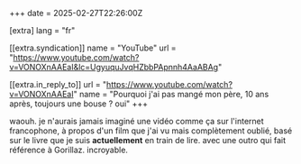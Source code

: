+++
date = 2025-02-27T22:26:00Z

[extra]
lang = "fr"

[[extra.syndication]]
name = "YouTube"
url = "https://www.youtube.com/watch?v=VONOXnAAEaI&lc=UgyuquJvqHZbbPApnnh4AaABAg"

[[extra.in_reply_to]]
url = "https://www.youtube.com/watch?v=VONOXnAAEaI"
name = "Pourquoi j'ai pas mangé mon père, 10 ans après, toujours une bouse ? oui"
+++

waouh. je n'aurais jamais imaginé une vidéo comme ça sur l'internet francophone, à propos d'un film que j'ai vu mais complètement oublié, basé sur le livre que je suis **actuellement** en train de lire. avec une outro qui fait référence à Gorillaz. incroyable.

<!-- more -->
